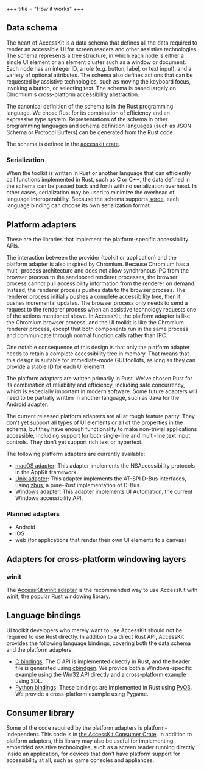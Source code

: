 +++
title = "How it works"
+++

## Data schema

The heart of AccessKit is a data schema that defines all the data required to render an accessible UI for screen readers and other assistive technologies. The schema represents a tree structure, in which each node is either a single UI element or an element cluster such as a window or document. Each node has an integer ID, a role (e.g. button, label, or text input), and a variety of optional attributes. The schema also defines actions that can be requested by assistive technologies, such as moving the keyboard focus, invoking a button, or selecting text. The schema is based largely on Chromium's cross-platform accessibility abstraction.

The canonical definition of the schema is in the Rust programming language. We chose Rust for its combination of efficiency and an expressive type system. Representations of the schema in other programming languages and schema definition languages (such as JSON Schema or Protocol Buffers) can be generated from the Rust code.

The schema is defined in the [accesskit crate](https://crates.io/crates/accesskit).

### Serialization

When the toolkit is written in Rust or another language that can efficiently call functions implemented in Rust, such as C or C++, the data defined in the schema can be passed back and forth with no serialization overhead. In other cases, serialization may be used to minimize the overhead of language interoperability. Because the schema supports [serde](https://serde.rs/), each language binding can choose its own serialization format.

## Platform adapters

These are the libraries that implement the platform-specific accessibility APIs.

The interaction between the provider (toolkit or application) and the platform adapter is also inspired by Chromium. Because Chromium has a multi-process architecture and does not allow synchronous IPC from the browser process to the sandboxed renderer processes, the browser process cannot pull accessibility information from the renderer on demand. Instead, the renderer process pushes data to the browser process. The renderer process initially pushes a complete accessibility tree, then it pushes incremental updates. The browser process only needs to send a request to the renderer process when an assistive technology requests one of the actions mentioned above. In AccessKit, the platform adapter is like the Chromium browser process, and the UI toolkit is like the Chromium renderer process, except that both components run in the same process and communicate through normal function calls rather than IPC.

One notable consequence of this design is that only the platform adapter needs to retain a complete accessibility tree in memory. That means that this design is suitable for immediate-mode GUI toolkits, as long as they can provide a stable ID for each UI element.

The platform adapters are written primarily in Rust. We've chosen Rust for its combination of reliability and efficiency, including safe concurrency, which is especially important in modern software. Some future adapters will need to be partially written in another language, such as Java for the Android adapter.

The current released platform adapters are all at rough feature parity. They don't yet support all types of UI elements or all of the properties in the schema, but they have enough functionality to make non-trivial applications accessible, including support for both single-line and multi-line text input controls. They don't yet support rich text or hypertext.

The following platform adapters are currently available:

* [macOS adapter](https://crates.io/crates/accesskit_macos): This adapter implements the NSAccessibility protocols in the AppKit framework.
* [Unix adapter](https://crates.io/crates/accesskit_unix): This adapter implements the AT-SPI D-Bus interfaces, using [zbus](https://github.com/dbus2/zbus), a pure-Rust implementation of D-Bus.
* [Windows adapter](https://crates.io/crates/accesskit_windows): This adapter implements UI Automation, the current Windows accessibility API.

### Planned adapters

* Android
* iOS
* web (for applications that render their own UI elements to a canvas)

## Adapters for cross-platform windowing layers

### winit

The [AccessKit winit adapter](https://crates.io/crates/accesskit_winit) is the recommended way to use AccessKit with [winit](https://crates.io/crates/winit), the popular Rust windowing library.

## Language bindings

UI toolkit developers who merely want to use AccessKit should not be required to use Rust directly. In addition to a direct Rust API, AccessKit provides the following language bindings, covering both the data schema and the platform adapters:

* [C bindings](https://github.com/AccessKit/accesskit-c): The C API is implemented directly in Rust, and the header file is generated using [cbindgen](https://crates.io/crates/cbindgen). We provide both a Windows-specific example using the Win32 API directly and a cross-platform example using SDL.
* [Python bindings](https://pypi.org/project/accesskit/): These bindings are implemented in Rust using [PyO3](https://pyo3.rs/). We provide a cross-platform example using Pygame.

## Consumer library

Some of the code required by the platform adapters is platform-independent. This code is in [the AccessKit Consumer Crate](https://crates.io/crates/accesskit_consumer). In addition to platform adapters, this library may also be useful for implementing embedded assistive technologies, such as a screen reader running directly inside an application, for devices that don't have platform support for accessibility at all, such as game consoles and appliances.
